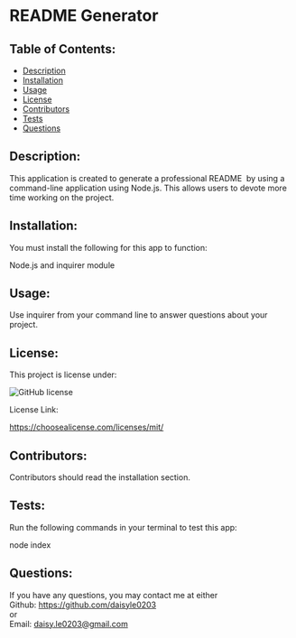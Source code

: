 # README Generator

## Table of Contents:

- [Description](#description)
- [Installation](#installation)
- [Usage](#usage)
- [License](#license)
- [Contributors](#contributors)
- [Tests](#tests)
- [Questions](#questions)

## Description:

This application is created to generate a professional README  by using a command-line application using Node.js. This allows users to devote more time working on the project.

## Installation:

You must install the following for this app to function:

Node.js and inquirer module

## Usage:

Use inquirer from your command line to answer questions about your project.

## License:

This project is license under:

![GitHub license](https://img.shields.io/github/license/Naereen/StrapDown.js.svg)

License Link:

https://choosealicense.com/licenses/mit/

## Contributors:

Contributors should read the installation section.

## Tests:

Run the following commands in your terminal to test this app:

node index

## Questions:

If you have any questions, you may contact me at either <br>
Github: https://github.com/daisyle0203
<br>
or
<br>
Email: daisy.le0203@gmail.com
